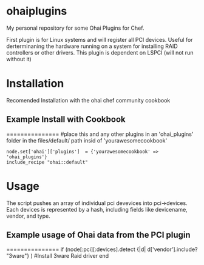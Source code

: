 ohaiplugins
===========

My personal repository for some Ohai Plugins for Chef.

First plugin is for Linux systems and will register all PCI devices. Useful for derterminaning the hardware running on a system for installing RAID controllers or other drivers. This plugin is dependent on LSPCI (will not run without it)

Installation
===========
Recomended Installation with the ohai chef community cookbook

## Example Install with Cookbook
===============
#place this and any other plugins in an 'ohai_plugins' folder in the files/default/ path insid of 'yourawesomecookbook'

	node.set['ohai']['plugins']  = {'yourawesomecookbook' => 'ohai_plugins'}
	include_recipe "ohai::default"


Usage
===========
The script pushes an array of individual pci devevices into pci->devices. Each devices is represented by a hash, including fields like devicename, vendor, and type.

## Example usage of Ohai data from the PCI plugin
===============
	if (node[:pci][:devices].detect {|d| d['vendor'].include? "3ware"} )
		#Install 3ware Raid driver
	end
